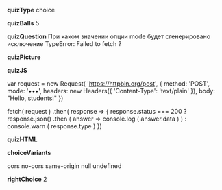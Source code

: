 ____quizType____
choice

____quizBalls____
5

____quizQuestion____
При каком значении опции mode будет сгенерировано исключение TypeError: Failed to fetch ?

____quizPicture____


____quizJS____

var request = new Request( 'https://httpbin.org/post', {
    method: 'POST',
    mode: '•••',
    headers: new Headers({
        'Content-Type': 'text/plain'
    }),
    body: "Hello, students!"
})

fetch( request )
    .then( response => {
		    response.status === 200 ?
            response.json()
		            .then ( answer => console.log ( answer.data ) ) :
            console.warn ( response.type )
    })

____quizHTML____


____choiceVariants____

cors
no-cors
same-origin
null
undefined

____rightChoice____
2
